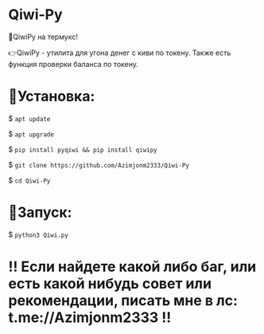 # Qiwi-Py
🥝QiwiPy на термукс!

👉QiwiPy - утилита для угона денег с киви по токену. Также есть функция проверки баланса по токену.

# 📍Установка:

$ `apt update`

$ `apt upgrade`

$ `pip install pyqiwi && pip install qiwipy`

$ `git clone https://github.com/Azimjonm2333/Qiwi-Py`

$ `cd Qiwi-Py`

# 📍Запуск:

$ `python3 Qiwi.py`

# ‼️ Если найдете какой либо баг, или есть какой нибудь совет или рекомендации, писать мне в лс: t.me://Azimjonm2333 ‼️
